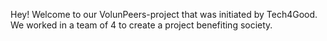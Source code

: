 Hey! 
Welcome to our VolunPeers-project that was initiated by Tech4Good. We worked in a team of 4 to create a project benefiting society.
